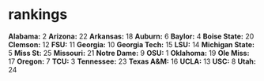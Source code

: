 # rankings

**Alabama:** 	2
**Arizona:** 	22
**Arkansas:** 	18
**Auburn:** 	6
**Baylor:** 	4
**Boise State:** 	20
**Clemson:** 	12
**FSU:** 	11
**Georgia:** 	10
**Georgia Tech:** 	15
**LSU:** 	14
**Michigan State:** 	5
**Miss St:** 	25
**Missouri:** 	21
**Notre Dame:** 	9
**OSU:** 	1
**Oklahoma:** 	19
**Ole Miss:** 	17
**Oregon:** 	7
**TCU:** 	3
**Tennessee:** 	23
**Texas A&M:** 	16
**UCLA:** 	13
**USC:** 	8
**Utah:** 	24

